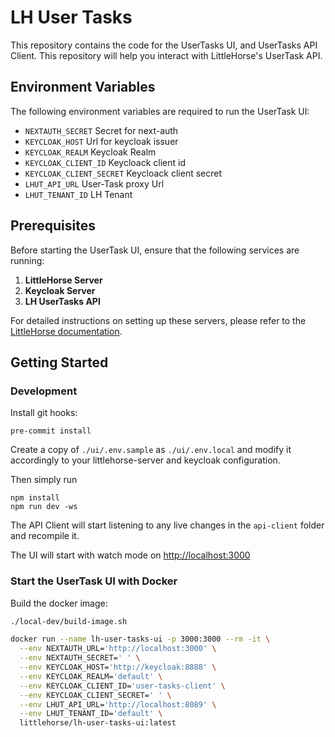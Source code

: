 # LH User Tasks

This repository contains the code for the UserTasks UI, and UserTasks API Client. This repository will help you interact with LittleHorse's UserTask API.

## Environment Variables

The following environment variables are required to run the UserTask UI:

- `NEXTAUTH_SECRET` Secret for next-auth
- `KEYCLOAK_HOST` Url for keycloak issuer
- `KEYCLOAK_REALM` Keycloak Realm
- `KEYCLOAK_CLIENT_ID` Keycloack client id
- `KEYCLOAK_CLIENT_SECRET` Keycloack client secret
- `LHUT_API_URL` User-Task proxy Url
- `LHUT_TENANT_ID` LH Tenant

## Prerequisites

Before starting the UserTask UI, ensure that the following services are running:

1. **LittleHorse Server**
2. **Keycloak Server**
3. **LH UserTasks API**

For detailed instructions on setting up these servers, please refer to the [LittleHorse documentation](https://github.com/littlehorse-enterprises/lh-user-tasks-api/blob/main/README.md).

## Getting Started

### Development

Install git hooks:

```shell
pre-commit install
```

Create a copy of `./ui/.env.sample` as `./ui/.env.local` and modify it accordingly to your littlehorse-server and keycloak configuration.

Then simply run

```shell
npm install
npm run dev -ws
```

The API Client will start listening to any live changes in the `api-client` folder and recompile it.

The UI will start with watch mode on [http://localhost:3000](http://localhost:3000)

### Start the UserTask UI with Docker

Build the docker image:

```sh
./local-dev/build-image.sh
```

```bash
docker run --name lh-user-tasks-ui -p 3000:3000 --rm -it \
  --env NEXTAUTH_URL='http://localhost:3000' \
  --env NEXTAUTH_SECRET=' ' \
  --env KEYCLOAK_HOST='http://keycloak:8888' \
  --env KEYCLOAK_REALM='default' \
  --env KEYCLOAK_CLIENT_ID='user-tasks-client' \
  --env KEYCLOAK_CLIENT_SECRET=' ' \
  --env LHUT_API_URL='http://localhost:8089' \
  --env LHUT_TENANT_ID='default' \
  littlehorse/lh-user-tasks-ui:latest
```
